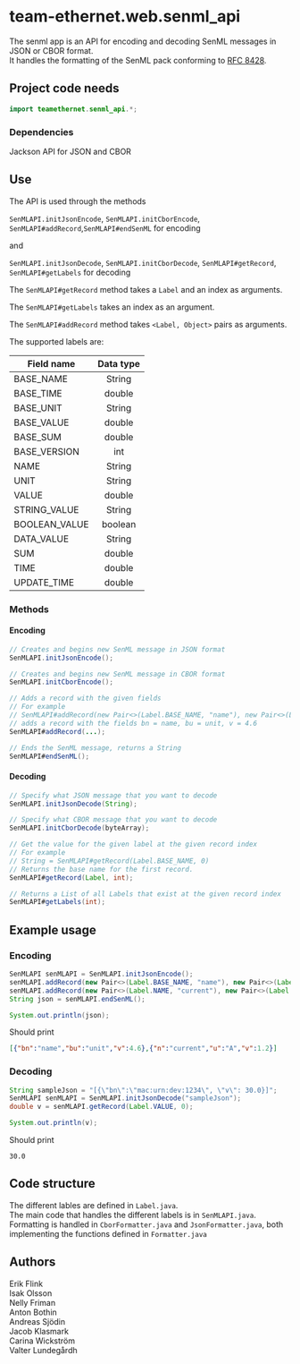 # team-ethernet.web.senml_api
The senml app is an API for encoding and decoding SenML messages in JSON or CBOR format.  
It handles the formatting of the SenML pack conforming to [RFC 8428](https://tools.ietf.org/html/rfc8428).

## Project code needs

```java
import teamethernet.senml_api.*;
``` 
### Dependencies
Jackson API for JSON and CBOR

## Use

The API is used through the methods 

`SenMLAPI.initJsonEncode`, `SenMLAPI.initCborEncode`, `SenMLAPI#addRecord`,`SenMLAPI#endSenML` for encoding 

and 

`SenMLAPI.initJsonDecode`, `SenMLAPI.initCborDecode`, `SenMLAPI#getRecord`, `SenMLAPI#getLabels` for decoding

The `SenMLAPI#getRecord` method takes a `Label` and an index as arguments.

The `SenMLAPI#getLabels` takes an index as an argument.

The `SenMLAPI#addRecord` method takes `<Label, Object>` pairs as arguments.

The supported labels are:

| Field name    | Data type |
| ------------- |:---------:|
| BASE_NAME     | String    |
| BASE_TIME     | double    |
| BASE_UNIT     | String    |
| BASE_VALUE    | double    |
| BASE_SUM      | double    |
| BASE_VERSION  | int       |
| NAME          | String    |
| UNIT          | String    |
| VALUE         | double    |
| STRING_VALUE  | String    |
| BOOLEAN_VALUE | boolean   |
| DATA_VALUE    | String    |
| SUM           | double    |
| TIME          | double    |
| UPDATE_TIME   | double    |

### Methods

#### Encoding

```java
// Creates and begins new SenML message in JSON format
SenMLAPI.initJsonEncode();
```
```java
// Creates and begins new SenML message in CBOR format
SenMLAPI.initCborEncode();
```
```java
// Adds a record with the given fields
// For example 
// SenMLAPI#addRecord(new Pair<>(Label.BASE_NAME, "name"), new Pair<>(Label.BASE_UNIT, "unit"), new Pair<>(Label.VALUE, 4.6))
// adds a record with the fields bn = name, bu = unit, v = 4.6
SenMLAPI#addRecord(...);
```
```java
// Ends the SenML message, returns a String
SenMLAPI#endSenML();
```

#### Decoding
```java
// Specify what JSON message that you want to decode
SenMLAPI.initJsonDecode(String);
```
```java
// Specify what CBOR message that you want to decode
SenMLAPI.initCborDecode(byteArray);
```
```java
// Get the value for the given label at the given record index
// For example 
// String = SenMLAPI#getRecord(Label.BASE_NAME, 0)
// Returns the base name for the first record.
SenMLAPI#getRecord(Label, int);
```
```java
// Returns a List of all Labels that exist at the given record index
SenMLAPI#getLabels(int);
```

## Example usage

### Encoding
```java
SenMLAPI senMLAPI = SenMLAPI.initJsonEncode();
senMLAPI.addRecord(new Pair<>(Label.BASE_NAME, "name"), new Pair<>(Label.BASE_UNIT, "unit"), new Pair<>(Label.VALUE, 4.6));
senMLAPI.addRecord(new Pair<>(Label.NAME, "current"), new Pair<>(Label.UNIT, "A"), new Pair<>(Label.VALUE, 1.2));
String json = senMLAPI.endSenML();

System.out.println(json);
```
Should print
```json
[{"bn":"name","bu":"unit","v":4.6},{"n":"current","u":"A","v":1.2}]
```

### Decoding
```java
String sampleJson = "[{\"bn\":\"mac:urn:dev:1234\", \"v\": 30.0}]";
SenMLAPI senMLAPI = SenMLAPI.initJsonDecode("sampleJson");
double v = senMLAPI.getRecord(Label.VALUE, 0);

System.out.println(v);
```
Should print
```
30.0
```

## Code structure
The different lables are defined in `Label.java`.  
The main code that handles the different labels is in `SenMLAPI.java`.  
Formatting is handled in `CborFormatter.java` and `JsonFormatter.java`, both implementing the functions defined in `Formatter.java`  

## Authors
Erik Flink   \
Isak Olsson \
Nelly Friman \
Anton Bothin   \
Andreas Sjödin \
Jacob Klasmark  \
Carina Wickström \
Valter Lundegårdh 
